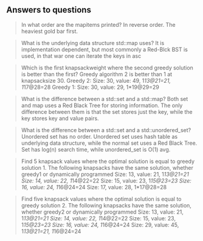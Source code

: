 ## Answers to questions

> In what order are the mapitems printed?
In reverse order. The heaviest gold bar first. 

> What is the underlying data structure std::map uses?
It is implementation dependent, but most commonly a Red-Blck BST is used, in that war one can iterate the  keys in asc

> Which is the first knapsackweight where the second greedy solution is better than the first?
Greedy algorithm 2 is better than 1 at knapsacksize 30.
Greedy 2: Size: 30, value: 49, 1*13@21=21, 1*17@28=28
Greedy 1: Size: 30, value: 29, 1*19@29=29

> What is the difference between a std::set and a std::map?
Both set and map uses a Red Black Tree for storing information. The only difference between them is that the set stores just the key, while the key stores key and value pairs. 

> What is the difference between a std::set and a std::unordered_set?
Unordered set has no order. Unordered set uses hash table as underlying data structure, while the normal set uses a Red Black Tree. Set has log(n) search time, while unordered_set is O(1) avg.

> Find 5 knapsack values where the optimal solution is equal to greedy solution 1.
The following knapsacks have the same solution, whether greedy1 or dynamically programmed
Size: 13, value: 21, 1*13@21=21
Size: 14, value: 22, 1*14@22=22
Size: 15, value: 23, 1*15@23=23
Size: 16, value: 24, 1*16@24=24
Size: 17, value: 28, 1*17@28=28

> Find five knapsack values where the optimal solution is equal to greedy solution 2.
The following knapsacks have the same solution, whether greedy2 or dynamically programmed
Size: 13, value: 21, 1*13@21=21
Size: 14, value: 22, 1*14@22=22
Size: 15, value: 23, 1*15@23=23
Size: 16, value: 24, 1*16@24=24
Size: 29, value: 45, 1*13@21=21, 1*16@24=24
